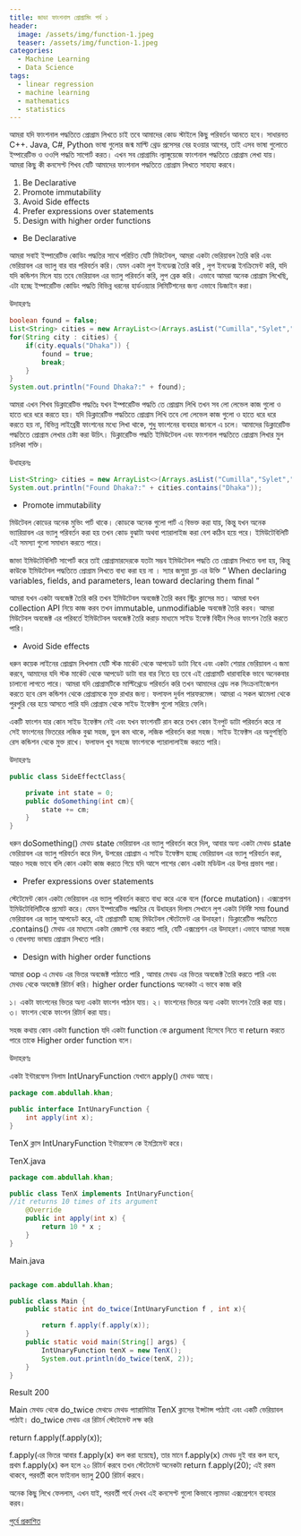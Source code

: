 ```yaml
---
title: জাভা ফাংশনাল প্রোগ্রামিং পর্ব ১
header:
  image: /assets/img/function-1.jpeg
  teaser: /assets/img/function-1.jpeg
categories:
  - Machine Learning
  - Data Science
tags:
  - linear regression
  - machine learning
  - mathematics
  - statistics
---
```

আমরা যদি ফাংশনাল পদ্ধতিতে প্রোগ্রাম লিখতে চাই তবে আমাদের কোড স্টাইলে কিছু পরিবর্তন আনতে হবে। সাধারনত C++. Java, C#, Python ভাষা গুলোর জন্ম মাল্টি থ্রেড প্রসেসর বের হওয়ার আগের, তাই এসব ভাষা গুলোতে ইম্পারেটিভ ও ওওপি পদ্ধতি সাপোর্ট করত। এখন সব প্রোগ্রামিং ল্যাঙ্গুয়েজে ফাংশনাল পদ্ধতিতে প্রোগ্রাম লেখা যায়। আমরা কিছু কী কনসেপ্ট শিখব যেটি আমাদের ফাংশনাল পদ্ধতিতে প্রোগ্রাম লিখতে সাহায্য করবে।

1. Be Declarative
2. Promote immutability
3. Avoid Side effects
4. Prefer expressions over statements
5. Design with higher order functions


- Be Declarative

আমরা সবাই ইম্পারেটিভ কোডিং পদ্ধতির সাথে পরিচিত যেটি মিউটেবল, আমরা একটা ভেরিয়াবল তৈরি করি এবং ভেরিয়াবল এর ভ্যালু বার বার পরিবর্তন করি। যেমন একটা লুপ ইনডেক্স তৈরি করি , লুপ ইনডেক্স ইনক্রিমেন্ট করি, যদি যদি কন্ডিশন মিলে যায় তবে ভেরিয়াবল এর ভ্যালু পরিবর্তন করি, লুপ ব্রেক করি। এভাবে আমরা অনেক প্রোগ্রাম লিখেছি, এটা হচ্ছে ইম্পারেটিভ কোডিং পদ্ধতি বিভিন্ন ধরনের হার্ডওয়্যার লিমিটিশনের জন্য এভাবে ডিজাইন করা।

উদাহরণঃ

```java
boolean found = false;
List<String> cities = new ArrayList<>(Arrays.asList("Cumilla","Sylet","Dhaka"));
for(String city : cities) {
    if(city.equals("Dhaka")) {
        found = true;
        break;
    }
}
System.out.println("Found Dhaka?:" + found);
```

আমরা এখন শিখব ডিক্লারেটিভ পদ্ধতিঃ যখন ইম্পারেটিভ পদ্ধতি তে প্রোগ্রাম লিখি তখন সব লো লেভেল কাজ গুলো ও হাতে ধরে ধরে করতে হয়। যদি ডিক্লারেটিভ পদ্ধতিতে প্রোগ্রাম লিখি তবে লো লেভেল কাজ গুলো ও হাতে ধরে ধরে করতে হয় না, বিভিন্ন লাইব্রেরী ফাংশনের মধ্যে লিখা থাকে, শুধু ফাংশনের ব্যবহার জানলে এ চলে। আমাদের ডিক্লারেটিভ পদ্ধতিতে প্রোগ্রাম লেখার চেষ্টা করা উচিৎ। ডিক্লারেটিভ পদ্ধতি ইমিউটেবল এবং ফাংশনাল পদ্ধতিতে প্রোগ্রাম লিখার মুল চালিকা শক্তি।

উধাহরনঃ

```java
List<String> cities = new ArrayList<>(Arrays.asList("Cumilla","Sylet","Dhaka"));
System.out.println("Found Dhaka?:" + cities.contains("Dhaka"));
```

- Promote immutability

মিউটেবল কোডের অনেক মুভিং পার্ট থাকে। কোডকে অনেক গুলো পার্ট এ বিভক্ত করা যায়, কিন্তু যখন অনেক ভ্যারিয়াবল এর ভ্যালু পরিবর্তন করা হয় তখন কোড বুঝাটা অথবা প্যারালাইজ করা বেশ কঠিন হয়ে পরে। ইমিউটেবিলিটি এই সমস্যা গুলো সমাধান করতে পারে।

জাভা ইমিউটেবিলিটি সাপোর্ট করে তাই প্রোগ্রামারদেরকে যতটা সম্ভব ইমিউটেবল পদ্ধতি তে প্রোগ্রাম লিখতে বলা হয়, কিন্তু কাউকে ইমিউটেবল পদ্ধতিতে প্রোগ্রাম লিখতে বাধ্য করা হয় না । স্যার জসুয়া ব্লচ এর উক্তি “ When declaring variables, fields, and parameters, lean toward declaring them final “

আমরা যখন একটা অবজেক্ট তৈরি করি তখন ইমিউটেবল অবজেক্ট তৈরি করব স্ট্রিং ক্লাসের মত। আমরা যখন collection API নিয়ে কাজ করব তখন immutable, unmodifiable অবজেক্ট তৈরি করব। আমরা মিউটেবল অবজেক্ট এর পরিবর্তে ইমিউটেবল অবজেক্ট তৈরি করাড় মাধ্যমে সাইড ইফেক্ট বিহীন পিওর ফাংশন তৈরি করতে পারি।

- Avoid Side effects

ধরুন কয়েক লাইনের প্রোগ্রাম লিখলাম যেটি স্টক মার্কেট থেকে আপডেট ডাটা নিবে এবং একটা শেয়ার ভেরিয়াবল এ জমা করবে, আমাদের যদি স্টক মার্কেট থেকে আপডেট ডাটা বার বার নিতে হয় তবে এই প্রোগ্রামটি ধারাবাহিক ভাবে অনেকবার চালানো লাগতে পারে। আমরা যদি প্রোগ্রামটিকে মাল্টিথ্রেডে পরিবর্তন করি তখন আমাদের থ্রেড লক সিংক্রনাইজেশন করতে হবে রেস কন্ডিশন থেকে প্রোগ্রামকে মুক্ত রাখার জন্য। ফলাফল দুর্বল পারফরমেন্স। আমরা এ সকল ঝামেলা থেকে পুরপুরি বের হয়ে আসতে পারি যদি প্রোগ্রাম থেকে সাইড ইফেক্টস গুলো সরিয়ে ফেলি।

একটি ফাংশন যার কোন সাইড ইফেক্টস নেই এবং যখন ফাংশনটি রান করে তখন কোন ইনপুট ডাটা পরিবর্তন করে না সেই ফাংশনের ভিতরের লজিক বুঝা সহজ, ভুল কম থাকে, লজিক পরিবর্তন করা সহজ। সাইড ইফেক্টস এর অনুপস্থিতি রেস কন্ডিশন থেকে মুক্ত রাখে। ফলাফল খুব সহজে ফাংশনকে প্যারালালাইজ করতে পারি।

উদাহরণঃ

```java
public class SideEffectClass{

    private int state = 0;
    public doSomething(int cm){
        state += cm;
    }
}
```

ধরুন doSomething() মেথড state ভেরিয়াবল এর ভ্যালু পরিবর্তন করে দিল, আবার অন্য একটা মেথড state ভেরিয়াবল এর ভ্যালু পরিবর্তন করে দিল, উপরের প্রোগ্রাম এ সাইড ইফেক্টস হচ্ছে ভেরিয়াবল এর ভ্যালু পরিবর্তন করা, আরও সহজ ভাবে বলি কোন একটা কাজ করতে গিয়ে যদি আসে পাশের কোন একটা মডিউল এর উপর প্রভাব পরা।

- Prefer expressions over statements

স্টেটেমেন্ট কোন একটা ভেরিয়াবল এর ভ্যালু পরিবর্তন করতে বাধ্য করে একে বলে (force mutation)। এক্সপ্রেশন ইমিউটেবিলিটিকে প্রমোট করে। যেমন ইম্পারেটিভ পদ্ধতির যে উধাহরন দিলাম সেখানে লুপ একটা নির্দিষ্ট সময় found ভেরিয়াবল এর ভ্যালু আপডেট করে, এই প্রোগ্রামটি হচ্ছে মিউটেবল স্টেটেমেন্ট এর উদাহরণ। ডিক্লারেটিভ পদ্ধতিতে .contains() মেথড এর মাধ্যমে একটা রেজাল্ট বের করতে পারি, যেটি এক্সপ্রেশন এর উদাহরণ।এভাবে আমরা সহজ ও বোধগম্য ভাষায় প্রোগ্রাম লিখতে পারি।

- Design with higher order functions

আমরা oop এ মেথড এর ভিতর অবজেক্ট পাঠাতে পারি , আমার মেথড এর ভিতর অবজেক্ট তৈরি করতে পারি এবং মেথড থেকে অবজেক্ট রিটার্ন করি। higher order functions অনেকটা এ ভাবে কাজ করি

১। একটা ফাংশনের ভিতর অন্য একটা ফাংশন পাঠান যায়।
২। ফাংশনের ভিতর অন্য একটা ফাংশন তৈরি করা যায়।
৩। ফাংশন থেকে ফাংশন রিটার্ন করা যায়।

সহজ কথায় কোন একটা function যদি একটা function কে argument হিসেবে নিতে বা return করতে পারে তাকে Higher order function বলে।

উদাহরণঃ

একটা ইন্টারফেস নিলাম IntUnaryFunction যেখানে apply() মেথড আছে।

```java
package com.abdullah.khan;

public interface IntUnaryFunction {
    int apply(int x);
}
```
TenX ক্লাস IntUnaryFunction ইন্টারফেস কে ইমপ্লিমেন্ট করে।

TenX.java

```java
package com.abdullah.khan;

public class TenX implements IntUnaryFunction{
//it returns 10 times of its argument
    @Override
    public int apply(int x) {
        return 10 * x ;
    }
}
```

Main.java

```java

package com.abdullah.khan;

public class Main {
    public static int do_twice(IntUnaryFunction f , int x){

        return f.apply(f.apply(x));
    }
    public static void main(String[] args) {
        IntUnaryFunction tenX = new TenX();
        System.out.println(do_twice(tenX, 2));
    }
}
```

Result 200

Main মেথড থেকে do_twice মেথডে মেথড প্যারামিটার TenX ক্লাসের ইন্সটান্স পাঠাই এবং একটি ভেরিয়াবল পাঠাই। do_twice মেথড এর রিটার্ন স্টেটেমেন্ট লক্ষ করি

return f.apply(f.apply(x));

f.apply(এর ভিতর আবার f.apply(x) কল করা হয়েছে), তার মানে f.apply(x) মেথড দুই বার কল হবে, প্রথম f.apply(x) কল হলে ২০ রিটার্ন করবে তখন স্টেটেমেন্ট অনেকটা return f.apply(20); এই রকম থাকবে, পরবর্তী কলে ফাইনাল ভ্যালু 200 রিটার্ন করবে।

অনেক কিছু লিখে ফেললাম, এখন যাই, পরবর্তী পর্বে দেখব এই কনসেপ্ট গুলো কিভাবে ল্যামডা এক্সপ্রেশনে ব্যবহার করব।

[পুর্বে প্রকাশিত](https://medium.com/@cmabdullah/%E0%A6%9C%E0%A6%BE%E0%A6%AD%E0%A6%BE-%E0%A6%AB%E0%A6%BE%E0%A6%82%E0%A6%B6%E0%A6%A8%E0%A6%BE%E0%A6%B2-%E0%A6%AA%E0%A7%8D%E0%A6%B0%E0%A7%8B%E0%A6%97%E0%A7%8D%E0%A6%B0%E0%A6%BE%E0%A6%AE%E0%A6%BF%E0%A6%82-%E0%A6%AA%E0%A6%B0%E0%A7%8D%E0%A6%AC-%E0%A7%A7-1e9a6e42ab1d)
